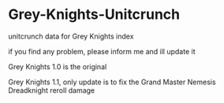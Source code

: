 # Grey-Knights-Unitcrunch
unitcrunch data for Grey Knights index

if you find any problem, please inform me and ill update it

Grey Knights 1.0 is the original

Grey Knights 1.1, only update is to fix the Grand Master Nemesis Dreadknight reroll damage

